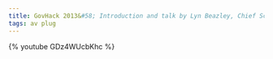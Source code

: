 ```yaml
---
title: GovHack 2013&#58; Introduction and talk by Lyn Beazley, Chief Scientist WA
tags: av plug
---
```


{% youtube GDz4WUcbKhc %}

<!--more-->

